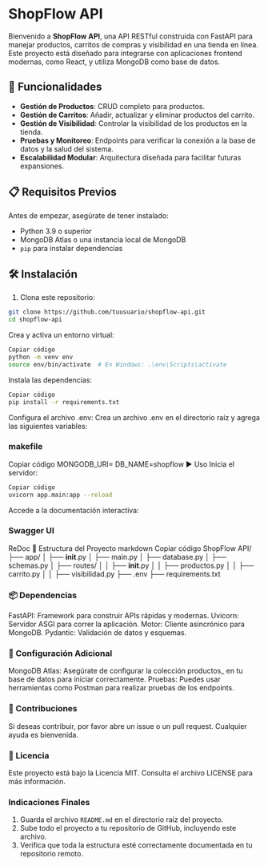 # ShopFlow API

Bienvenido a **ShopFlow API**, una API RESTful construida con FastAPI para manejar productos, carritos de compras y visibilidad en una tienda en línea. Este proyecto está diseñado para integrarse con aplicaciones frontend modernas, como React, y utiliza MongoDB como base de datos.

## 🚀 Funcionalidades

- **Gestión de Productos**: CRUD completo para productos.
- **Gestión de Carritos**: Añadir, actualizar y eliminar productos del carrito.
- **Gestión de Visibilidad**: Controlar la visibilidad de los productos en la tienda.
- **Pruebas y Monitoreo**: Endpoints para verificar la conexión a la base de datos y la salud del sistema.
- **Escalabilidad Modular**: Arquitectura diseñada para facilitar futuras expansiones.

## 📋 Requisitos Previos

Antes de empezar, asegúrate de tener instalado:

- Python 3.9 o superior
- MongoDB Atlas o una instancia local de MongoDB
- `pip` para instalar dependencias

## 🛠️ Instalación

1. Clona este repositorio:
```bash
git clone https://github.com/tuusuario/shopflow-api.git
cd shopflow-api
```
Crea y activa un entorno virtual:


```bash
Copiar código
python -m venv env
source env/bin/activate  # En Windows: .\env\Scripts\activate
```
Instala las dependencias:


```bash
Copiar código
pip install -r requirements.txt
```
Configura el archivo .env: Crea un archivo .env en el directorio raíz y agrega las siguientes variables:

### makefile
Copiar código
MONGODB_URI=<tu-cadena-de-conexion-de-MongoDB>
DB_NAME=shopflow
▶️ Uso
Inicia el servidor:


```bash
Copiar código
uvicorn app.main:app --reload
```
Accede a la documentación interactiva:

### Swagger UI
ReDoc
📂 Estructura del Proyecto
markdown
Copiar código
ShopFlow API/
├── app/
│   ├── __init__.py
│   ├── main.py
│   ├── database.py
│   ├── schemas.py
│   ├── routes/
│   │   ├── __init__.py
│   │   ├── productos.py
│   │   ├── carrito.py
│   │   ├── visibilidad.py
├── .env
├── requirements.txt

### 📦 Dependencias
FastAPI: Framework para construir APIs rápidas y modernas.
Uvicorn: Servidor ASGI para correr la aplicación.
Motor: Cliente asincrónico para MongoDB.
Pydantic: Validación de datos y esquemas.

### 🔧 Configuración Adicional
MongoDB Atlas: Asegúrate de configurar la colección productos_ en tu base de datos para iniciar correctamente.
Pruebas: Puedes usar herramientas como Postman para realizar pruebas de los endpoints.

### 🤝 Contribuciones
Si deseas contribuir, por favor abre un issue o un pull request. Cualquier ayuda es bienvenida.

### 📝 Licencia
Este proyecto está bajo la Licencia MIT. Consulta el archivo LICENSE para más información.


### Indicaciones Finales

1. Guarda el archivo `README.md` en el directorio raíz del proyecto.
2. Sube todo el proyecto a tu repositorio de GitHub, incluyendo este archivo.
3. Verifica que toda la estructura esté correctamente documentada en tu repositorio remoto.

